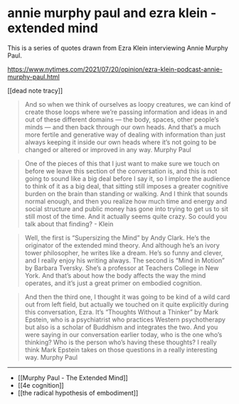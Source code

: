 # annie murphy paul and ezra klein - extended mind

This is a series of quotes drawn from Ezra Klein interviewing Annie Murphy Paul.

https://www.nytimes.com/2021/07/20/opinion/ezra-klein-podcast-annie-murphy-paul.html

[[dead note tracy]]

> And so when we think of ourselves as loopy creatures, we can kind of create those loops where we’re passing information and ideas in and out of these different domains — the body, spaces, other people’s minds — and then back through our own heads. And that’s a much more fertile and generative way of dealing with information than just always keeping it inside our own heads where it’s not going to be changed or altered or improved in any way. Murphy Paul

> One of the pieces of this that I just want to make sure we touch on before we leave this section of the conversation is, and this is not going to sound like a big deal before I say it, so I implore the audience to think of it as a big deal, that sitting still imposes a greater cognitive burden on the brain than standing or walking. And I think that sounds normal enough, and then you realize how much time and energy and social structure and public money has gone into trying to get us to sit still most of the time. And it actually seems quite crazy. So could you talk about that finding? - Klein

> Well, the first is “Supersizing the Mind” by Andy Clark. He’s the originator of the extended mind theory. And although he’s an ivory tower philosopher, he writes like a dream. He’s so funny and clever, and I really enjoy his writing always. The second is “Mind in Motion” by Barbara Tversky. She’s a professor at Teachers College in New York. And that’s about how the body affects the way the mind operates, and it’s just a great primer on embodied cognition. 

> And then the third one, I thought it was going to be kind of a wild card out from left field, but actually we touched on it quite explicitly during this conversation, Ezra. It’s “Thoughts Without a Thinker” by Mark Epstein, who is a psychiatrist who practices Western psychotherapy but also is a scholar of Buddhism and integrates the two. And you were saying in our conversation earlier today, who is the one who’s thinking? Who is the person who’s having these thoughts? I really think Mark Epstein takes on those questions in a really interesting way. Murphy Paul
 
---
 
 - [[Murphy Paul - The Extended Mind]]
 - [[4e cognition]]
 - [[the radical hypothesis of embodiment]]